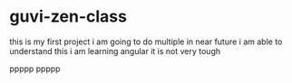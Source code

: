 # guvi-zen-class
this is my first project
i am going to do multiple in near future
i am able to understand this
i am learning angular it is not very tough

ppppp
ppppp
